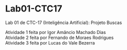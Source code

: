 # Lab01-CTC17
Lab 01 de CTC-17 (Inteligência Artificial): Projeto Buscas

Atividade 1 feita por Igor Amâncio Machado Dias \
Atividade 2 feita por Fernando de Moraes Rodrigues \
Atividade 3 feita por Lucas do Vale Bezerra 
